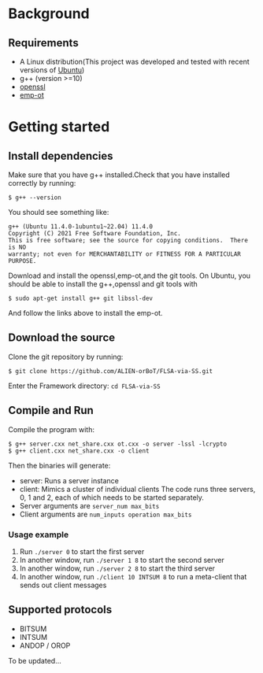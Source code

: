 # Background

## Requirements
- A Linux distribution(This project was developed and tested with recent versions of [Ubuntu](https://ubuntu.com/))
- g++ (version >=10)
- [openssl](https://www.openssl.org/)
- [emp-ot](https://github.com/emp-toolkit/emp-ot)

# Getting started
## Install dependencies
Make sure that you have g++ installed.Check that you have installed correctly by running:
```shell
$ g++ --version
```
You should see something like:
```shell
g++ (Ubuntu 11.4.0-1ubuntu1~22.04) 11.4.0
Copyright (C) 2021 Free Software Foundation, Inc.
This is free software; see the source for copying conditions.  There is NO
warranty; not even for MERCHANTABILITY or FITNESS FOR A PARTICULAR PURPOSE.
```

Download and install the openssl,emp-ot,and the git tools.
On Ubuntu, you should be able to install the g++,openssl and git tools with
```shell
$ sudo apt-get install g++ git libssl-dev
```
And follow the links above to install the emp-ot.
## Download the source
Clone the git repository by running:
```shell
$ git clone https://github.com/ALIEN-orBoT/FLSA-via-SS.git
```
Enter the Framework directory: `cd FLSA-via-SS`
## Compile and Run
Compile the program with:
```shell
$ g++ server.cxx net_share.cxx ot.cxx -o server -lssl -lcrypto
$ g++ client.cxx net_share.cxx -o client
```
Then the binaries will generate:
- server: Runs a server instance
- client: Mimics a cluster of individual clients
The code runs three servers, 0, 1 and 2, each of which needs to be started separately.
- Server arguments are `server_num max_bits`
- Client arguments are `num_inputs operation max_bits`
### Usage example
1. Run `./server 0` to start the first server
2. In another window, run `./server 1 8` to start the second server
3. In another window, run `./server 2 8` to start the third server
4. In another window, run `./client 10 INTSUM 8` to run a meta-client that sends out client messages
## Supported protocols
- BITSUM
- INTSUM
- ANDOP / OROP

To be updated...
